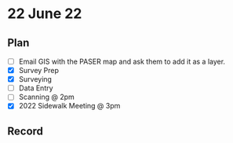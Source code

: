 # 22 June 22
## Plan
- [ ] Email GIS with the PASER map and ask them to add it as a layer.
- [x] Survey Prep
- [x] Surveying
- [ ] Data Entry
- [ ] Scanning @ 2pm
- [x] 2022 Sidewalk Meeting @ 3pm

## Record
